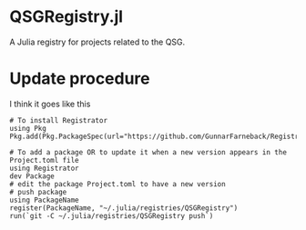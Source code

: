 # QSGRegistry.jl
A Julia registry for projects related to the QSG.


# Update procedure
I think it goes like this
```
# To install Registrator
using Pkg
Pkg.add(Pkg.PackageSpec(url="https://github.com/GunnarFarneback/Registrator.jl"))

# To add a package OR to update it when a new version appears in the Project.toml file
using Registrator
dev Package
# edit the package Project.toml to have a new version
# push package
using PackageName
register(PackageName, "~/.julia/registries/QSGRegistry")
run(`git -C ~/.julia/registries/QSGRegistry push`)
```
